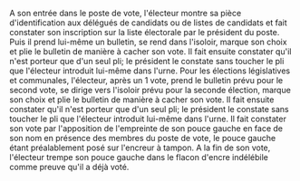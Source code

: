 A son entrée dans le poste de vote, l'électeur montre sa pièce d'identification aux délégués de candidats ou de listes de candidats et fait constater son inscription sur la liste électorale par le président du poste. Puis il prend lui-même un bulletin, se rend dans l'isoloir, marque son choix et plie le bulletin de manière à cacher son vote. Il fait ensuite constater qu'il n'est porteur que d'un seul pli; le président le constate sans toucher le pli que l'électeur introduit lui-même dans l'urne.
Pour les élections législatives et communales, l'électeur, après un 1 vote, prend le bulletin prévu pour le second vote, se dirige vers l'isoloir prévu pour la seconde élection, marque son choix et plie le bulletin de manière à cacher son vote. Il fait ensuite constater qu'il n'est porteur que d'un seul pli; le président le constate sans toucher le pli que l'électeur introduit lui-même dans l'urne.
Il fait constater son vote par l'apposition de l'empreinte de son pouce gauche en face de son nom en présence des membres du poste de vote, le pouce gauche étant préalablement posé sur l'encreur à tampon.
A la fin de son vote, l'électeur trempe son pouce gauche dans le flacon d'encre indélébile comme preuve qu'il a déjà voté.